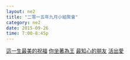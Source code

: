 ```yaml
---
layout: ne2
title: "二零一五年九月小組聚會"
category: ne2
date: 2015-09-26
time: 7:00-8:45p
---
```

<span>[這一生最美的祝福](http://www.youtube.com/watch?v=neW0xVroNNs)</span>
<span>[你坐著為王](http://www.youtube.com/watch?v=nuK3oi7-YoM)</span>
<span>[最知心的朋友](http://www.youtube.com/watch?v=fvUsgi3gxJU)</span>
<span>[活出愛](http://www.youtube.com/watch?v=O4fpjeHPc68)</span>
